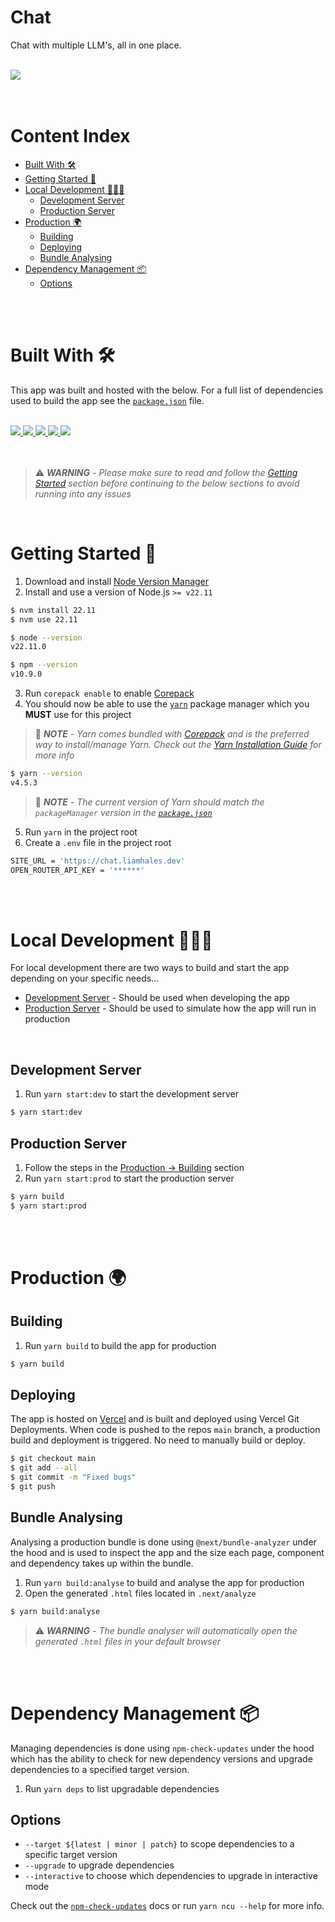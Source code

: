 # Chat
Chat with multiple LLM's, all in one place.

<div>
  <br/>
  <a
    href="https://github.com/liam-hales/chat/deployments?environment=Production"
    target="_blank"
  >
    <img src="https://img.shields.io/github/deployments/liam-hales/chat/production?style=for-the-badge&label=Build&labelColor=181c24&logo=github&logoColor=ffffff"/>
  </a>
</div>

<br/>
<br/>

# Content Index

- [Built With 🛠️](#built-with-)
- [Getting Started 🚀](#getting-started-)
- [Local Development 👨🏻‍💻](#local-development-)
  - [Development Server](#development-server)
  - [Production Server](#production-server)
- [Production 🌍](#production-)
  - [Building](#building)
  - [Deploying](#deploying)
  - [Bundle Analysing](#bundle-analysing)
- [Dependency Management 📦](#dependency-management-)
  - [Options](#options)

<br/>
<br/>

# Built With 🛠️

This app was built and hosted with the below. For a full list of dependencies used to build the app see the [`package.json`](/package.json) file.

<br/>

<div>
  <a
    href="https://typescriptlang.org"
    target="_blank"
  >
    <img src="https://img.shields.io/badge/TypeScript-181c24?style=for-the-badge&logo=typescript&logoColor=ffffff"/>
  </a>
  <a
    href="https://reactjs.org"
    target="_blank"
  >
    <img src="https://img.shields.io/badge/React-181c24?style=for-the-badge&logo=react&logoColor=ffffff"/>
  </a>
  <a
    href="https://nextjs.org"
    target="_blank"
  >
    <img src="https://img.shields.io/badge/Next.js-181c24?style=for-the-badge&logo=next.js&logoColor=ffffff"/>
  </a>
  <a
    href="https://tailwindcss.com"
    target="_blank"
  >
    <img src="https://img.shields.io/badge/Tailwind-181c24?style=for-the-badge&logo=tailwindcss&logoColor=ffffff"/>
  </a>
  <a
    href="https://vercel.com"
    target="_blank"
  >
    <img src="https://img.shields.io/badge/Vercel-181c24?style=for-the-badge&logo=vercel&logoColor=ffffff"/>
  </a>
<div>

<br/>
<br/>

> ⚠️ _**WARNING** - Please make sure to read and follow the [Getting Started](#getting-started) section before continuing to the below sections to avoid running into any issues_

<br/>

# Getting Started 🚀

1. Download and install [Node Version Manager]
2. Install and use a version of Node.js `>= v22.11`

```sh
$ nvm install 22.11
$ nvm use 22.11

$ node --version
v22.11.0

$ npm --version
v10.9.0
```

3. Run `corepack enable` to enable [Corepack]
4. You should now be able to use the [`yarn`] package manager which you **MUST** use for this project

> 📝 _**NOTE** - Yarn comes bundled with [Corepack] and is the preferred way to install/manage Yarn. Check out the [Yarn Installation Guide] for more info_

```sh
$ yarn --version
v4.5.3
```

> 📝 _**NOTE** - The current version of Yarn should match the `packageManager` version in the [`package.json`](/package.json)_

5. Run `yarn` in the project root
6. Create a `.env` file in the project root

```sh
SITE_URL = 'https://chat.liamhales.dev'
OPEN_ROUTER_API_KEY = '******'
```

<br/>
<br/>

# Local Development 👨🏻‍💻

For local development there are two ways to build and start the app depending on your specific needs...

* [Development Server](#development-server) - Should be used when developing the app
* [Production Server](#production-server) - Should be used to simulate how the app will run in production

<br/>

## Development Server

1. Run `yarn start:dev` to start the development server

```sh
$ yarn start:dev
```

## Production Server

1. Follow the steps in the [Production -> Building](#building) section
2. Run `yarn start:prod` to start the production server

```sh
$ yarn build
$ yarn start:prod
```

<br/>
<br/>

# Production 🌍

## Building

1. Run `yarn build` to build the app for production

```sh
$ yarn build
```

## Deploying

The app is hosted on [Vercel] and is built and deployed using Vercel Git Deployments. When code is pushed to the repos `main` branch, a production build and deployment is triggered. No need to manually build or deploy.

```sh
$ git checkout main
$ git add --all
$ git commit -m "Fixed bugs"
$ git push
```

## Bundle Analysing

Analysing a production bundle is done using `@next/bundle-analyzer` under the hood and is used to inspect the app and the size each page, component and dependency takes up within the bundle.

1. Run `yarn build:analyse` to build and analyse the app for production
2. Open the generated `.html` files located in `.next/analyze`

```sh
$ yarn build:analyse
```

> ⚠️ _**WARNING** - The bundle analyser will automatically open the generated `.html` files in your default browser_

<br/>
<br/>

# Dependency Management 📦

Managing dependencies is done using `npm-check-updates` under the hood which has the ability to check for new dependency versions and upgrade dependencies to a specified target version.

1. Run `yarn deps` to list upgradable dependencies

## Options

- `--target ${latest | minor | patch}` to scope dependencies to a specific target version
- `--upgrade` to upgrade dependencies
- `--interactive` to choose which dependencies to upgrade in interactive mode

Check out the [`npm-check-updates`] docs or run `yarn ncu --help` for more info.

[Node Version Manager]: https://github.com/nvm-sh/nvm
[`yarn`]: https://yarnpkg.com
[Yarn Installation Guide]: https://yarnpkg.com/getting-started/install
[Corepack]: https://nodejs.org/api/corepack.html
[Vercel]: https://vercel.com
[`npm-check-updates`]: https://npmjs.com/package/npm-check-updates
